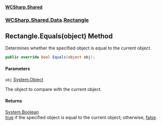#### [WCSharp\.Shared](README.md 'README')
### [WCSharp\.Shared\.Data](WCSharp.Shared.Data.md 'WCSharp\.Shared\.Data').[Rectangle](WCSharp.Shared.Data.Rectangle.md 'WCSharp\.Shared\.Data\.Rectangle')

## Rectangle\.Equals\(object\) Method

Determines whether the specified object is equal to the current object\.

```csharp
public override bool Equals(object obj);
```
#### Parameters

<a name='WCSharp.Shared.Data.Rectangle.Equals(object).obj'></a>

`obj` [System\.Object](https://learn.microsoft.com/en-us/dotnet/api/system.object 'System\.Object')

The object to compare with the current object\.

#### Returns
[System\.Boolean](https://learn.microsoft.com/en-us/dotnet/api/system.boolean 'System\.Boolean')  
[true](https://docs.microsoft.com/en-us/dotnet/csharp/language-reference/builtin-types/bool 'https://docs\.microsoft\.com/en\-us/dotnet/csharp/language\-reference/builtin\-types/bool') if the specified object  is equal to the current object; otherwise, [false](https://docs.microsoft.com/en-us/dotnet/csharp/language-reference/builtin-types/bool 'https://docs\.microsoft\.com/en\-us/dotnet/csharp/language\-reference/builtin\-types/bool')\.